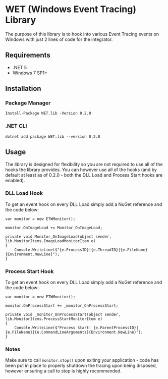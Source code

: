 # WET (Windows Event Tracing) Library
The purpose of this library is to hook into various Event Tracing events on Windows with just 2 lines of code for the integrator.

## Requirements
* .NET 5
* Windows 7 SP1+

## Installation
### Package Manager
```
Install-Package WET.lib -Version 0.2.0
```

### .NET CLI
```
dotnet add package WET.lib --version 0.2.0
```

## Usage
The library is designed for flexibility so you are not required to use all of the hooks the library provides. You can however use all of the hooks (and by default at least as of 0.2.0 - both the DLL Load and Process Start hooks are enabled).

### DLL Load Hook
To get an event hook on every DLL Load simply add a NuGet reference and the code below:
```
var monitor = new ETWMonitor();

monitor.OnImageLoad += Monitor_OnImageLoad;
  
private void Monitor_OnImageLoad(object sender, lib.MonitorItems.ImageLoadMonitorItem e)
{
    Console.WriteLine($"{e.ProcessID}|{e.ThreadID}|{e.FileName}{Environment.NewLine}");
}
```
### Process Start Hook
To get an event hook on every DLL Load simply add a NuGet reference and the code below:
```
var monitor = new ETWMonitor();

monitor.OnProcessStart += _monitor_OnProcessStart;
  
private void _monitor_OnProcessStart(object sender, lib.MonitorItems.ProcessStartMonitorItem e)
{
    Console.WriteLine($"Process Start: {e.ParentProcessID}|{e.FileName}|{e.CommandLineArguments}{Environment.NewLine}");
}
```
### Notes
Make sure to call `monitor.stop()` upon exiting your application - code has been put in place to properly shutdown the tracing upon being disposed, however ensuring a call to stop is highly recommended.
